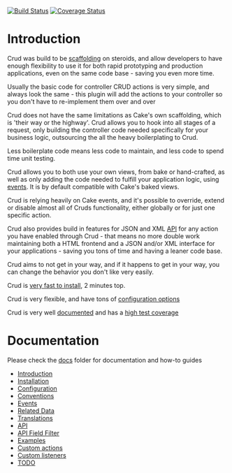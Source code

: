 [![Build Status](https://travis-ci.org/jippi/cakephp-crud.png?branch=develop)](https://travis-ci.org/jippi/cakephp-crud)
[![Coverage Status](https://coveralls.io/repos/jippi/cakephp-crud/badge.png?branch=develop)](https://coveralls.io/r/jippi/cakephp-crud?branch=develop)

# Introduction

Crud was build to be [scaffolding](http://book.cakephp.org/2.0/en/controllers/scaffolding.html) on steroids, and allow developers to have enough flexibility to use it for both rapid prototyping and production applications, even on the same code base - saving you even more time.

Usually the basic code for controller CRUD actions is very simple, and always look the same - this plugin will add the actions to your controller so you don't have to re-implement them over and over

Crud does not have the same limitations as Cake's own scaffolding, which is 'their way or the highway'. Crud allows you to hook into all stages of a request, only building the controller code needed specifically for your business logic, outsourcing the all the heavy boilerplating to Crud.

Less boilerplate code means less code to maintain, and less code to spend time unit testing.

Crud allows you to both use your own views, from bake or hand-crafted, as well as only adding the code needed to fulfill your application logic, using [events](docs/05-events.md). It is by default compatible with Cake's baked views.

Crud is relying heavily on Cake events, and it's possible to override, extend or disable almost all of Cruds functionality, either globally or for just one specific action.

Crud also provides build in features for JSON and XML [API](docs/08-api.md) for any action you have enabled through Crud - that means no more double work maintaining both a HTML frontend and a JSON and/or XML interface for your applications - saving you tons of time and having a leaner code base.

Crud aims to not get in your way, and if it happens to get in your way, you can change the behavior you don't like very easily.

Crud is [very fast to install](docs/02-installation.md), 2 minutes top.

Crud is very flexible, and have tons of [configuration options](docs/03-configuration.md)

Crud is very well [documented](docs/) and has a [high test coverage](https://coveralls.io/r/jippi/cakephp-crud?branch=develop)

# Documentation

Please check the [docs](docs) folder for documentation and how-to guides

* [Introduction](docs/01-introduction.md)
* [Installation](docs/02-installation.md)
* [Configuration](docs/03-configuration.md)
* [Conventions](docs/04-conventions.md)
* [Events](docs/05-events.md)
* [Related Data](docs/06-related-data.md)
* [Translations](docs/07-translations.md)
* [API](docs/08-api.md)
* [API Field Filter](docs/09-api-field-filter.md)
* [Examples](docs/10-examples.md)
* [Custom actions](docs/20-custom-actions.md)
* [Custom listeners](docs/30-custom-listeners.md)
* [TODO](docs/99-todo.md)
